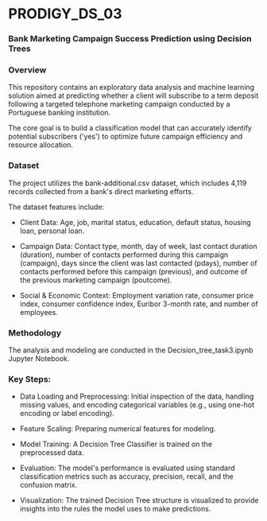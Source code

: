 # PRODIGY_DS_03

### Bank Marketing Campaign Success Prediction using Decision Trees

### Overview

This repository contains an exploratory data analysis and machine learning solution aimed at predicting whether a client will subscribe to a term deposit following a targeted telephone marketing campaign conducted by a Portuguese banking institution.

The core goal is to build a classification model that can accurately identify potential subscribers ('yes') to optimize future campaign efficiency and resource allocation.


### Dataset

The project utilizes the bank-additional.csv dataset, which includes 4,119 records collected from a bank's direct marketing efforts.

The dataset features include:

  - Client Data: Age, job, marital status, education, default status, housing loan, personal loan.

  - Campaign Data: Contact type, month, day of week, last contact duration (duration), number of contacts performed during this campaign (campaign), days since the client was last contacted (pdays), number of contacts performed before this campaign (previous), and outcome of the previous marketing campaign (poutcome).

  - Social & Economic Context: Employment variation rate, consumer price index, consumer confidence index, Euribor 3-month rate, and number of employees.



 ### Methodology
 
The analysis and modeling are conducted in the Decision_tree_task3.ipynb Jupyter Notebook.


 ### Key Steps:
 
 * Data Loading and Preprocessing: Initial inspection of the data, handling missing values, and encoding categorical variables (e.g., using one-hot encoding or label encoding).

 * Feature Scaling: Preparing numerical features for modeling.

 * Model Training: A Decision Tree Classifier is trained on the preprocessed data.

 * Evaluation: The model's performance is evaluated using standard classification metrics such as accuracy, precision, recall, and the confusion matrix.

 * Visualization: The trained Decision Tree structure is visualized to provide insights into the rules the model uses to make predictions.
